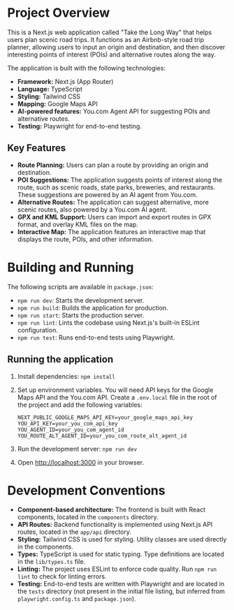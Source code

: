 # Project Overview

This is a Next.js web application called "Take the Long Way" that helps users plan scenic road trips. It functions as an Airbnb-style road trip planner, allowing users to input an origin and destination, and then discover interesting points of interest (POIs) and alternative routes along the way.

The application is built with the following technologies:

*   **Framework:** Next.js (App Router)
*   **Language:** TypeScript
*   **Styling:** Tailwind CSS
*   **Mapping:** Google Maps API
*   **AI-powered features:** You.com Agent API for suggesting POIs and alternative routes.
*   **Testing:** Playwright for end-to-end testing.

## Key Features

*   **Route Planning:** Users can plan a route by providing an origin and destination.
*   **POI Suggestions:** The application suggests points of interest along the route, such as scenic roads, state parks, breweries, and restaurants. These suggestions are powered by an AI agent from You.com.
*   **Alternative Routes:** The application can suggest alternative, more scenic routes, also powered by a You.com AI agent.
*   **GPX and KML Support:** Users can import and export routes in GPX format, and overlay KML files on the map.
*   **Interactive Map:** The application features an interactive map that displays the route, POIs, and other information.

# Building and Running

The following scripts are available in `package.json`:

*   `npm run dev`: Starts the development server.
*   `npm run build`: Builds the application for production.
*   `npm run start`: Starts the production server.
*   `npm run lint`: Lints the codebase using Next.js's built-in ESLint configuration.
*   `npm run test`: Runs end-to-end tests using Playwright.

## Running the application

1.  Install dependencies: `npm install`
2.  Set up environment variables. You will need API keys for the Google Maps API and the You.com API. Create a `.env.local` file in the root of the project and add the following variables:

    ```
    NEXT_PUBLIC_GOOGLE_MAPS_API_KEY=your_google_maps_api_key
    YOU_API_KEY=your_you_com_api_key
    YOU_AGENT_ID=your_you_com_agent_id
    YOU_ROUTE_ALT_AGENT_ID=your_you_com_route_alt_agent_id
    ```

3.  Run the development server: `npm run dev`
4.  Open [http://localhost:3000](http://localhost:3000) in your browser.

# Development Conventions

*   **Component-based architecture:** The frontend is built with React components, located in the `components` directory.
*   **API Routes:** Backend functionality is implemented using Next.js API routes, located in the `app/api` directory.
*   **Styling:** Tailwind CSS is used for styling. Utility classes are used directly in the components.
*   **Types:** TypeScript is used for static typing. Type definitions are located in the `lib/types.ts` file.
*   **Linting:** The project uses ESLint to enforce code quality. Run `npm run lint` to check for linting errors.
*   **Testing:** End-to-end tests are written with Playwright and are located in the `tests` directory (not present in the initial file listing, but inferred from `playwright.config.ts` and `package.json`).
